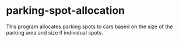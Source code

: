 # parking-spot-allocation

This program allocates parking spots to cars based on the size of the parking area and size if individual spots.
